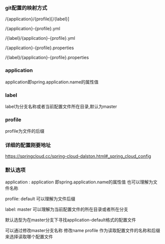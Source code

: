 ### git配置的映射方式

  /{application}/{profile}[/{label}]
  
  /{application}-{profile}.yml
  
  /{label}/{application}-{profile}.yml
  
  /{application}-{profile}.properties
  
  /{label}/{application}-{profile}.properties
  
### application

  application即spring.application.name的属性值
  
### label
  
  label为分支名称或者当前配置文件所在目录,默认为master

### profile
  
  profile为文件的后缀
  
### 详细的配置刚要地址

  https://springcloud.cc/spring-cloud-dalston.html#_spring_cloud_config
  
### 默认选项

  application : application  即spring.application.name的属性值 也可以理解为文件名称
  
  profile: default 可以理解为文件后缀
  
  label: master 可以理解为当前配置文件的所在目录或者所在分支
  
  默认选型为在master分支下寻找application-default格式的配置文件
  
  可以通过修改master分支名称 修改name profile 作为读取配置文件的名称和后缀来选择读取哪个配置文件
  
  
  
  
  